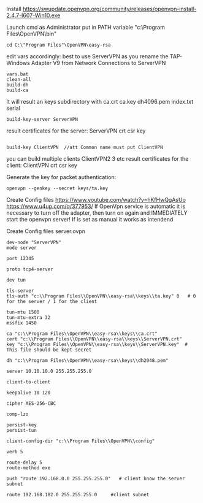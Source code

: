Install https://swupdate.openvpn.org/community/releases/openvpn-install-2.4.7-I607-Win10.exe

Launch cmd as Administrator
put in PATH variable "c:\Program Files\OpenVPN\bin"
```
cd C:\"Program Files"\OpenVPN\easy-rsa
```
edit vars accordingly: best to use ServerVPN as you rename the TAP-Windows Adapter V9 from Network Connections to ServerVPN
```
vars.bat
clean-all
build-dh
build-ca
```
It will result an keys subdirectory with ca.crt ca.key dh4096.pem index.txt serial

```
build-key-server ServerVPN
```
result certificates for the server: ServerVPN crt csr key 
```

build-key ClientVPN  //att Common name must put ClientVPN
```
you can build multiple clients ClientVPN2 3 etc
result certificates for the client: ClientVPN crt csr key 

Generate the key for packet authentication:
```
openvpn --genkey --secret keys/ta.key 
```
Create Config files
https://www.youtube.com/watch?v=hKfHwQgAsUo
https://www.u4up.com/q/377953/
If OpenVpn service is automatic it is necessary to turn off the adapter, then turn on again and IMMEDIATELY start the openvpn server! 
If is set as manual it works as intendend

Create Config files server.ovpn
```
dev-node "ServerVPN"
mode server

port 12345

proto tcp4-server

dev tun

tls-server
tls-auth "c:\\Program Files\\OpenVPN\\easy-rsa\\keys\\ta.key" 0   # 0 for the server / 1 for the client

tun-mtu 1500
tun-mtu-extra 32
mssfix 1450

ca "c:\\Program Files\\OpenVPN\\easy-rsa\\keys\\ca.crt"
cert "c:\\Program Files\\OpenVPN\\easy-rsa\\keys\\ServerVPN.crt"
key "c:\\Program Files\\OpenVPN\\easy-rsa\\keys\\ServerVPN.key"  # This file should be kept secret

dh "c:\\Program Files\\OpenVPN\\easy-rsa\\keys\\dh2048.pem"

server 10.10.10.0 255.255.255.0

client-to-client

keepalive 10 120

cipher AES-256-CBC

comp-lzo

persist-key
persist-tun

client-config-dir "c:\\Program Files\\OpenVPN\\config"

verb 5

route-delay 5
route-method exe

push "route 192.168.0.0 255.255.255.0"   # client know the server subnet

route 192.168.182.0 255.255.255.0     #client subnet